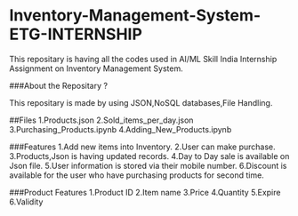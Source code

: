 # Inventory-Management-System-ETG-INTERNSHIP
This repositary is having all the codes used in AI/ML Skill India Internship Assignment on Inventory Management System.

###About the Repositary ?

This repositary is made by using JSON,NoSQL databases,File Handling.

##Files
1.Products.json
2.Sold_items_per_day.json
3.Purchasing_Products.ipynb
4.Adding_New_Products.ipynb

###Features
1.Add new items into Inventory.
2.User can make purchase.
3.Products,Json is having updated records. 
4.Day to Day sale is available on Json file.
5.User information is stored via their mobile number.
6.Discount is available for the user who have purchasing products for second time.


###Product Features
1.Product ID
2.Item name
3.Price 
4.Quantity
5.Expire
6.Validity


